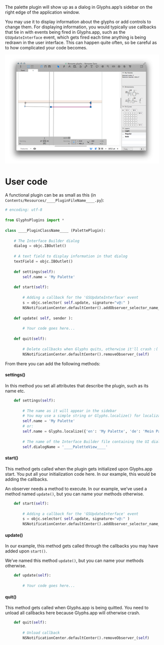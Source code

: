 The palette plugin will show up as a dialog in Glyphs.app’s sidebar on the right edge of the application window. 

You may use it to display information about the glyphs or add controls to change them.
For displaying information, you would typically use callbacks that tie in with events being fired in Glyphs.app, such as the `GSUpdateInterface` event, which gets fired each time anything is being redrawn in the user interface. This can happen quite often, so be careful as to how complicated your code becomes.

![](../_Readme_Images/palette.png)


# User code

A functional plugin can be as small as this (in `Contents/Resources/____PluginFileName____.py`):

```python
# encoding: utf-8

from GlyphsPlugins import *

class ____PluginClassName____ (PalettePlugin):

	# The Interface Builder dialog
	dialog = objc.IBOutlet()

	# A text field to display information in that dialog
	textField = objc.IBOutlet()
	
	def settings(self):
		self.name = 'My Palette'
	
	def start(self):

		# Adding a callback for the 'GSUpdateInterface' event
		s = objc.selector( self.update, signature="v@:" )
		NSNotificationCenter.defaultCenter().addObserver_selector_name_object_( self, s, "GSUpdateInterface", None )

	def update( self, sender ):

		# Your code goes here...

	def quit(self):
		
		# Delete callbacks when Glyphs quits, otherwise it'll crash :( 
		NSNotificationCenter.defaultCenter().removeObserver_(self)
```

From there you can add the following methods:

#### settings()

In this method you set all attributes that describe the plugin, such as its name etc.


```python
	def settings(self):

		# The name as it will appear in the sidebar
		# You may use a simple string or Glyphs.localize() for localizations (see http://docu.glyphsapp.com#localize)
		self.name = 'My Palette'
		# or:
		self.name = Glyphs.localize({'en': 'My Palette', 'de': 'Mein Palette'})

		# The name of the Interface Builder file containing the UI dialog, without file extension
		self.dialogName = '____PaletteView____'
```

#### start()

This method gets called when the plugin gets initialized upon Glyphs.app start.
You put all your initialization code here.
In our example, this would be adding the callbacks.

An observer needs a method to execute. In our example, we’ve used a method named `update()`, but you can name your methods otherwise.

```python
	def start(self):

		# Adding a callback for the 'GSUpdateInterface' event
		s = objc.selector( self.update, signature="v@:" )
		NSNotificationCenter.defaultCenter().addObserver_selector_name_object_( self, s, "GSUpdateInterface", None )
```

#### update()

In our example, this method gets called through the callbacks you may have added upon `start()`.

We’ve named this method `update()`, but you can name your methods otherwise.

```python
	def update(self):

		# Your code goes here...
```

#### quit()

This method gets called when Glyphs.app is being quitted.
You need to unload all callbacks here because Glyphs.app will otherwise crash.

```python
	def quit(self):

		# Unload callback
		NSNotificationCenter.defaultCenter().removeObserver_(self)
```
